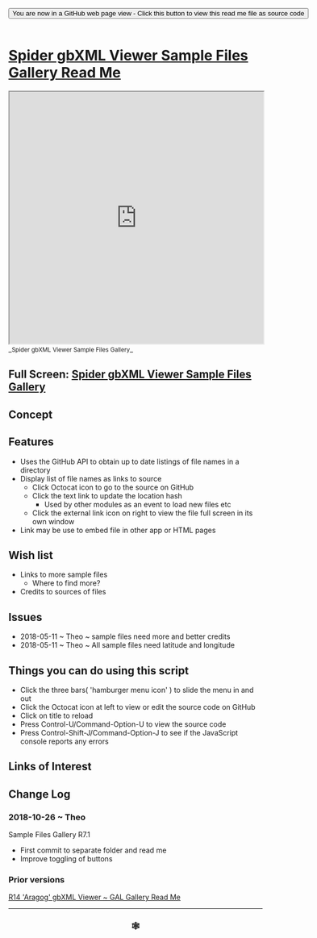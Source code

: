 
<span style=display:none; >[You are now in a GitHub source code view - click this link to view Read Me file as a web page]( https://www.ladybug.tools/spider-gbxml-tools/#cookbook/spider-gbxml-viewer-sample-files-gallery/README.md "View file as a web page." ) </span>

<div><input type=button class = "btn btn-secondary btn-sm" onclick="window.location.href='https://github.com/ladybug-tools/spider-gbxml-tools/blob/master/cookbook/spider-gbxml-viewer-sample-files-gallery/README.md'";
value='You are now in a GitHub web page view - Click this button to view this read me file as source code' ></div>

<br>

# [Spider gbXML Viewer Sample Files Gallery Read Me]( #cookbook/spider-gbxml-viewer-sample-files-gallery/README.md )


<iframe src=https://www.ladybug.tools/spider-gbxml-tools/cookbook/spider-gbxml-viewer-sample-files-gallery/index.html width=100% height=500px >Iframes are not viewable in GitHub source code views</iframe>
_<small>Spider gbXML Viewer Sample Files Gallery</small>_

## Full Screen: [Spider gbXML Viewer Sample Files Gallery]( https://www.ladybug.tools/spider-gbxml-tools/cookbook/spider-gbxml-viewer-sample-files-gallery/r7/spider-gbxml-viewer-sample-files-gallery.html )



## Concept


## Features

* Uses the GitHub API to obtain up to date listings of file names in a directory
* Display list of file names as links to source
	* Click Octocat icon to go to the source on GitHub
	* Click the text link to update the location hash
		* Used by other modules as an event to load new files etc
	* Click the external link icon on right to view the file full screen in its own window
* Link may be use to embed file in other app or HTML pages


## Wish list

* Links to more sample files
	* Where to find more?
* Credits to sources of files

## Issues

* 2018-05-11 ~ Theo ~ sample files need more and better credits
* 2018-05-11 ~ Theo ~ All sample files need latitude and longitude



## Things you can do using this script

* Click the three bars( 'hamburger menu icon' ) to slide the menu in and out
* Click the Octocat icon at left to view or edit the source code on GitHub
* Click on title to reload
* Press Control-U/Command-Option-U to view the source code
* Press Control-Shift-J/Command-Option-J to see if the JavaScript console reports any errors


## Links of Interest



## Change Log

### 2018-10-26 ~ Theo

Sample Files Gallery R7.1
* First commit to separate folder and read me
* Improve toggling of buttons

### Prior versions

[R14 'Aragog' gbXML Viewer ~ GAL Gallery Read Me]( http://www.ladybug.tools/spider/#gbxml-viewer/r14/gv-gal-gallery/README.md )

***

### <center title="Howdy! My web is better than yours. ;-)" ><a href=javascript:window.scrollTo(0,0); style="text-decoration:none !important;" > &#x1f578; </a></center>

